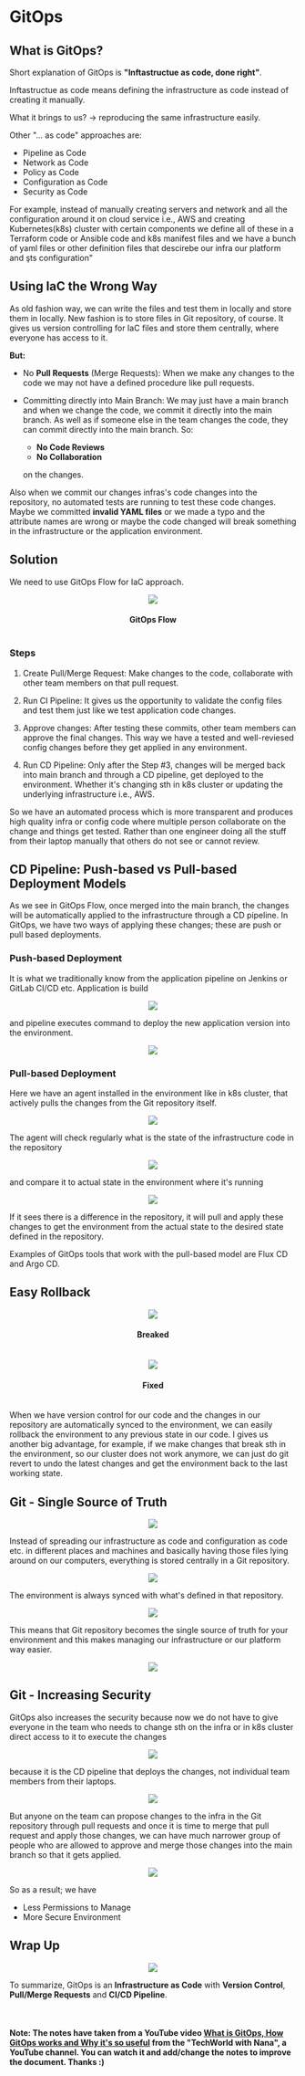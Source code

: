 # GitOps

## What is GitOps?

Short explanation of GitOps is **"Inftastructue as code, done right"**.

Inftastructue as code means defining the infrastructure as code instead of creating it manually.

What it brings to us? -> reproducing the same infrastructure easily.

Other "... as code" approaches are:

- Pipeline as Code
- Network as Code
- Policy as Code
- Configuration as Code
- Security as Code

For example, instead of manually creating servers and network and all the configuration around it on cloud service i.e., AWS and creating Kubernetes(k8s) cluster with certain components we define all of these in a Terraform code or Ansible code and k8s manifest files and we have a bunch of yaml files or other definition files that descirebe our infra our platform and şts configuration"

## Using IaC the Wrong Way

As old fashion way, we can write the files and test them in locally and store them in locally. New fashion is to store files in Git repository, of course. It gives us version controlling for IaC files and store them centrally, where everyone has access to it.

**But:**

- No **Pull Requests** (Merge Requests): When we make any changes to the code we may not have a defined procedure like pull requests.
- Committing directly into Main Branch: We may just have a main branch and when we change the code, we commit it directly into the main branch. As well as if someone else in the team changes the code, they can commit directly into the main branch. So:

  - **No Code Reviews**
  - **No Collaboration**

   on the changes.

Also when we commit our changes infras's code changes into the repository, no automated tests are running to test these code changes. Maybe we committed **invalid YAML files** or we made a typo and the attribute names are wrong or maybe the code changed will break something in the infrastructure or the application environment.

## Solution

We need to use GitOps Flow for IaC approach.

<p align="center"><img src="images/GitOps/image-1.png"></p>
<h4 align="center">GitOps Flow<br><br></h1>

### Steps

 1. Create Pull/Merge Request: Make changes to the code, collaborate with other team members on that pull request.
 2. Run CI Pipeline: It gives us the opportunity to validate the config files and test them just like we test application code changes.

 3. Approve changes: After testing these commits, other team members can approve the final changes. This way we have a tested and well-reviesed config changes before they get applied in any environment.

 4. Run CD Pipeline: Only after the Step #3, changes will be merged back into main branch and through a CD pipeline, get deployed to the environment. Whether it's changing sth in k8s cluster or updating the underlying infrastructure i.e., AWS.

 So we have an automated process which is more transparent and produces high quality infra or config code where multiple person collaborate on the change and things get tested. Rather than one engineer doing all the stuff from their laptop manually that others do not see or cannot review.

## CD Pipeline: Push-based vs Pull-based Deployment Models

As we see in GitOps Flow, once merged into the main branch, the changes will be automatically applied to the infrastructure through a CD pipeline. In GitOps, we have two ways of applying these changes; these are push or pull based deployments.

### Push-based Deployment

It is what we traditionally know from the application pipeline on Jenkins or GitLab CI/CD etc. Application is build

<p align="center"><img src="images/GitOps/image-2.png"></p>

and pipeline executes command to deploy the new application version into the environment.

<p align="center"><img src="images/GitOps/image-3.png"></p>

### Pull-based Deployment

Here we have an agent installed in the environment like in k8s cluster, that actively pulls the changes from the Git repository itself.

<p align="center"><img src="images/GitOps/image-4.png"></p>

The agent will check regularly what is the state of the infrastructure code in the repository

<p align="center"><img src="images/GitOps/image-5.png"></p>

and compare it to actual state in the environment where it's running

<p align="center"><img src="images/GitOps/image-6.png"></p>

If it sees there is a difference in the repository, it will pull and apply these changes to get the environment from the actual state to the desired state defined in the repository.

Examples of GitOps tools that work with the pull-based model are Flux CD and Argo CD.

## Easy Rollback

<p align="center"><img src="images/GitOps/image-7.png"></p>
<h4 align="center">Breaked<br><br></h1>

<p align="center"><img src="images/GitOps/image-8.png"></p>
<h4 align="center">Fixed<br><br></h1>

When we have version control for our code and the changes in our repository are automatically synced to the environment, we can easily rollback the environment to any previous state in our code. I gives us another big advantage, for example, if we make changes that break sth in the environment, so our cluster does not work anymore, we can just do git revert to undo the latest changes and get the environment back to the last working state.

## Git - Single Source of Truth

<p align="center"><img src="images/GitOps/image-9.png"></p>

Instead of spreading our infrastructure as code and configuration as code etc. in different places and machines and basically having those files lying around on our computers, everything is stored centrally in a Git repository.

<p align="center"><img src="images/GitOps/image-10.png"></p>

The environment is always synced with what's defined in that repository.

<p align="center"><img src="images/GitOps/image-11.png"></p>

This means that Git repository becomes the single source of truth for your environment and this makes managing our infrastructure or our platform way easier.

<p align="center"><img src="images/GitOps/image-12.png"></p>

## Git - Increasing Security

GitOps also increases the security because now we do not have to give everyone in the team who needs to change sth on the infra or in k8s cluster direct access to it to execute the changes

<p align="center"><img src="images/GitOps/image-13.png"></p>

because it is the CD pipeline that deploys the changes, not individual team members from their laptops.

<p align="center"><img src="images/GitOps/image-14.png"></p>

But anyone on the team can propose changes to the infra in the Git repository through pull requests and once it is time to merge that pull request and apply those changes, we can have much narrower group of people who are allowed to approve and merge those changes into the main branch so that it gets applied.

<p align="center"><img src="images/GitOps/image-15.png"></p>

So as a result; we have

- Less Permissions to Manage
- More Secure Environment

## Wrap Up

<p align="center"><img src="images/GitOps/image-16.png"></p>

To summarize, GitOps is an **Infrastructure as Code** with **Version Control**, **Pull/Merge Requests** and **CI/CD Pipeline**.

<br>

#### Note: The notes have taken from a YouTube video [What is GitOps, How GitOps works and Why it's so useful](https://www.youtube.com/watch?v=f5EpcWp0THw&ab_channel=TechWorldwithNana) from the "TechWorld with Nana", a YouTube channel. You can watch it and add/change the notes to improve the document. Thanks :)
